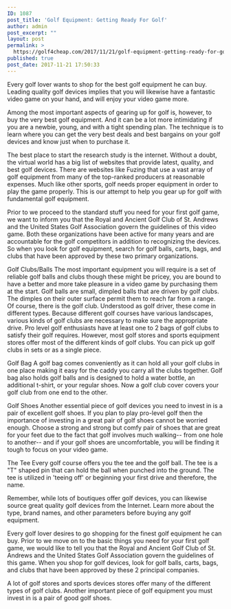 ```yaml
---
ID: 1087
post_title: 'Golf Equipment: Getting Ready For Golf'
author: admin
post_excerpt: ""
layout: post
permalink: >
  https://golf4cheap.com/2017/11/21/golf-equipment-getting-ready-for-golf/
published: true
post_date: 2017-11-21 17:50:33
---
```

Every golf lover wants to shop for the best golf equipment he can buy. Leading quality golf devices implies that you will likewise have a fantastic video game on your hand, and will enjoy your video game more.

Among the most important aspects of gearing up for golf is, however, to buy the very best golf equipment. And it can be a lot more intimidating if you are a newbie, young, and with a tight spending plan. The technique is to learn where you can get the very best deals and best bargains on your golf devices and know just when to purchase it.

The best place to start the research study is the internet. Without a doubt, the virtual world has a big list of websites that provide latest, quality, and best golf devices. There are websites like Fuzing that use a vast array of golf equipment from many of the top-ranked producers at reasonable expenses. Much like other sports, golf needs proper equipment in order to play the game properly. This is our attempt to help you gear up for golf with fundamental golf equipment.

Prior to we proceed to the standard stuff you need for your first golf game, we want to inform you that the Royal and Ancient Golf Club of St. Andrews and the United States Golf Association govern the guidelines of this video game. Both these organizations have been active for many years and are accountable for the golf competitors in addition to recognizing the devices. So when you look for golf equipment, search for golf balls, carts, bags, and clubs that have been approved by these two primary organizations.

Golf Clubs/Balls
The most important equipment you will require is a set of reliable golf balls and clubs though these might be pricey, you are bound to have a better and more take pleasure in a video game by purchasing them at the start. Golf balls are small, dimpled balls that are driven by golf clubs. The dimples on their outer surface permit them to reach far from a range. Of course, there is the golf club. Understood as golf driver, these come in different types. Because different golf courses have various landscapes, various kinds of golf clubs are necessary to make sure the appropriate drive. Pro level golf enthusiasts have at least one to 2 bags of golf clubs to satisfy their golf requires. However, most golf stores and sports equipment stores offer most of the different kinds of golf clubs. You can pick up golf clubs in sets or as a single piece.

Golf Bag
A golf bag comes conveniently as it can hold all your golf clubs in one place making it easy for the caddy you carry all the clubs together. Golf bag also holds golf balls and is designed to hold a water bottle, an additional t-shirt, or your regular shoes. Now a golf club cover covers your golf club from one end to the other.

Golf Shoes
Another essential piece of golf devices you need to invest in is a pair of excellent golf shoes. If you plan to play pro-level golf then the importance of investing in a great pair of golf shoes cannot be worried enough. Choose a strong and strong but comfy pair of shoes that are great for your feet due to the fact that golf involves much walking-- from one hole to another-- and if your golf shoes are uncomfortable, you will be finding it tough to focus on your video game.

The Tee
Every golf course offers you the tee and the golf ball. The tee is a "T" shaped pin that can hold the ball when punched into the ground. The tee is utilized in 'teeing off' or beginning your first drive and therefore, the name.

Remember, while lots of boutiques offer golf devices, you can likewise source great quality golf devices from the Internet. Learn more about the type, brand names, and other parameters before buying any golf equipment.

Every golf lover desires to go shopping for the finest golf equipment he can buy. Prior to we move on to the basic things you need for your first golf game, we would like to tell you that the Royal and Ancient Golf Club of St. Andrews and the United States Golf Association govern the guidelines of this game. When you shop for golf devices, look for golf balls, carts, bags, and clubs that have been approved by these 2 principal companies.

A lot of golf stores and sports devices stores offer many of the different types of golf clubs. Another important piece of golf equipment you must invest in is a pair of good golf shoes.